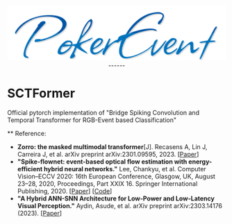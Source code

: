 <div align="center">
<img src="https://github.com/Event-AHU/SSTFormer/blob/main/figures/pokerevent2.png" width="600">
------
</div>





# SCTFormer
Official pytorch implementation of "Bridge Spiking Convolution and Temporal Transformer for RGB-Event based Classification"



** Reference: 
* **Zorro: the masked multimodal transformer**[J]. Recasens A, Lin J, Carreira J, et al. arXiv preprint arXiv:2301.09595, 2023. [[Paper](https://arxiv.org/pdf/2301.09595.pdf)] 
* **"Spike-flownet: event-based optical flow estimation with energy-efficient hybrid neural networks."** Lee, Chankyu, et al.  Computer Vision–ECCV 2020: 16th European Conference, Glasgow, UK, August 23–28, 2020, Proceedings, Part XXIX 16. Springer International Publishing, 2020. 
[[Paper](https://www.ecva.net/papers/eccv_2020/papers_ECCV/papers/123740358.pdf)] 
[[Code](https://github.com/chan8972/Spike-FlowNet)]
* **"A Hybrid ANN-SNN Architecture for Low-Power and Low-Latency Visual Perception."** Aydin, Asude, et al.  arXiv preprint arXiv:2303.14176 (2023). 
[[Paper](https://arxiv.org/pdf/2303.14176.pdf)]


